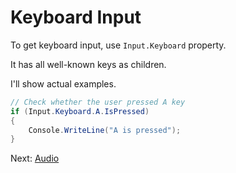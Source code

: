 # Keyboard Input


To get keyboard input, use `Input.Keyboard` property.

It has all well-known keys as children.

I'll show actual examples.

```cs
// Check whether the user pressed A key
if (Input.Keyboard.A.IsPressed)
{
    Console.WriteLine("A is pressed");
}
```

Next: [Audio](../audio.md)
